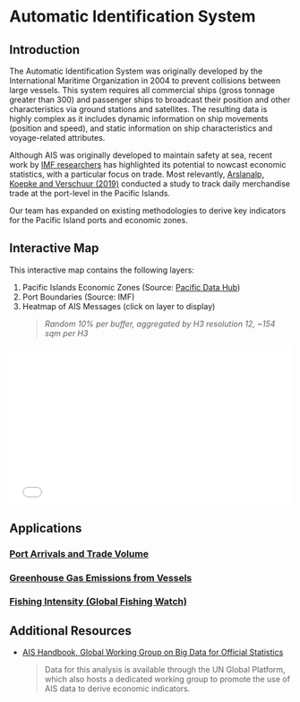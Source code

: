 # Automatic Identification System

## Introduction

The Automatic Identification System was originally developed by the International Maritime Organization in 2004 to prevent collisions between large vessels. This system requires all commercial ships (gross tonnage greater than 300) and passenger ships to broadcast their position and other characteristics via ground stations and satellites. The resulting data is highly complex as it includes dynamic information on ship movements (position and speed), and static information on ship characteristics and voyage-related attributes.

Although AIS was originally developed to maintain safety at sea, recent work by [IMF researchers](https://blogs.worldbank.org/opendata/using-marine-spatial-data-inform-development-work-and-public-policies) has highlighted its potential to nowcast economic statistics, with a particular focus on trade. Most relevantly, [Arslanalp, Koepke and Verschuur (2019)](https://papers.ssrn.com/sol3/papers.cfm?abstract_id=4026426) conducted a study to track daily merchandise trade at the port-level in the Pacific Islands.

Our team has expanded on existing methodologies to derive key indicators for the Pacific Island ports and economic zones.

## Interactive Map 

This interactive map contains the following layers:

1. Pacific Islands Economic Zones (Source: [Pacific Data Hub](https://pacificdata.org/data/dataset/pacific-island-countries-and-territories-exclusive-economic-zones/resource/dad3f7b2-a8aa-4584-8bca-a77e16a391fe?view_id=3b20af1a-887f-4048-9204-05996042dd48))
2. Port Boundaries (Source: IMF)
3. Heatmap of AIS Messages (click on layer to display)
    > *Random 10% per buffer, aggregated by H3 resolution 12, ~154 sqm per H3*

<div id="content" style="max-width: 100%; position: relative; padding-bottom: 56.25%; height: 0; overflow: hidden;">
  <iframe src="../images/interactive/ais/PacificIslandsMap.html" name="Pacific Islands Map" id="Pacific Islands Map" style="border: 0; position: absolute; top: 0; left: 0; width: 100%; height: 100%;" allowfullscreen="">
  </iframe>
</div>

## Applications 

### [Port Arrivals and Trade Volume](ais_trade.md)
### [Greenhouse Gas Emissions from Vessels](ais_emissions.md)
### [Fishing Intensity (Global Fishing Watch)](ais_fishing.md)

## Additional Resources

- [AIS Handbook, Global Working Group on Big Data for Official Statistics](https://unstats.un.org/wiki/display/AIS/Introduction)
    > Data for this analysis is available through the UN Global Platform, which also
    hosts a dedicated working group to promote the use of AIS data to derive economic
    indicators.
